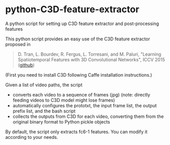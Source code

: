 # python-C3D-feature-extractor
A python script for setting up C3D feature extractor and post-processing features

This python script provides an easy use of the C3D feature extractor proposed in 

> D. Tran, L. Bourdev, R. Fergus, L. Torresani, and M. Paluri, 
  "Learning Spatiotemporal Features with 3D Convolutional Networks", ICCV 2015 ([github](https://github.com/facebook/C3D))

(First you need to install C3D following Caffe installation instructions.)  
  
Given a list of video paths, the script
* converts each video to a sequence of frames (jpg) (note: directly feeding videos to C3D model might lose frames)
* automatically configures the prototxt, the input frame list, the output prefix list, and the bash script
* collects the outputs from C3D for each video, converting them from the original binary format to Python pickle objects

By default, the script only extracts fc6-1 features. You can modify it according to your needs.
